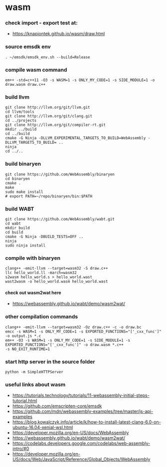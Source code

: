 # wasm

### check import - export test at:

* https://knapiontek.github.io/wasm/draw.html

### source emsdk env

```
. ~/emsdk/emsdk_env.sh --build=Release
```

### compile wasm command

```
em++ -std=c++11 -O3 -s WASM=1 -s ONLY_MY_CODE=1 -s SIDE_MODULE=1 -o draw.wasm draw.c++
```

### build llvm

```
git clone http://llvm.org/git/llvm.git
cd llvm/tools
git clone http://llvm.org/git/clang.git
cd ../projects
git clone http://llvm.org/git/compiler-rt.git
mkdir ../build
cd ../build
cmake -G Ninja -DLLVM_EXPERIMENTAL_TARGETS_TO_BUILD=WebAssembly -DLLVM_TARGETS_TO_BUILD= ..
ninja
cd ../..
```

### build binaryen

```
git clone https://github.com/WebAssembly/binaryen
cd binaryen
cmake .
make
sudo make install
# export PATH=~/repo/binaryen/bin:$PATH
```

### build WABT

```
git clone https://github.com/WebAssembly/wabt.git
cd wabt
mkdir build
cd build
cmake -G Ninja -DBUILD_TESTS=OFF ..
ninja
sudo ninja install
```

### compile with binaryen

```
clang++ -emit-llvm --target=wasm32 -S draw.c++
llc hello_world.ll -march=wasm32
s2wasm hello_world.s > hello_world.wast
wast2wasm -o hello_world.wasm hello_world.wast
```

#### check out wasm2wat here

* https://webassembly.github.io/wabt/demo/wasm2wat/

### other compilation commands

```
clang++ -emit-llvm --target=wasm32 -Oz draw.c++ -c -o draw.bc
emcc -s WASM=1 -s ONLY_MY_CODE=1 -s EXPORTED_FUNCTIONS="['_cxx_func']" -o output.js *.c
em++ -O3 -s WASM=1 -s ONLY_MY_CODE=1 -s SIDE_MODULE=1 -s EXPORTED_FUNCTIONS="['_cxx_func']" -o draw.wasm *.c++
-s NO_EXIT_RUNTIME=1
```

### start http server in the source folder

```
python -m SimpleHTTPServer
```

### useful links about wasm

* https://tutorials.technology/tutorials/11-webassembly-initial-steps-tutorial.html
* https://github.com/emscripten-core/emsdk
* https://github.com/mdn/webassembly-examples/tree/master/js-api-examples
* https://blog.kowalczyk.info/article/k/how-to-install-latest-clang-6.0-on-ubuntu-16.04-xenial-wsl.html
* https://developer.mozilla.org/en-US/docs/WebAssembly
* https://webassembly.github.io/wabt/demo/wasm2wat/
* https://codelabs.developers.google.com/codelabs/web-assembly-intro/#0
* https://developer.mozilla.org/en-US/docs/Web/JavaScript/Reference/Global_Objects/WebAssembly

